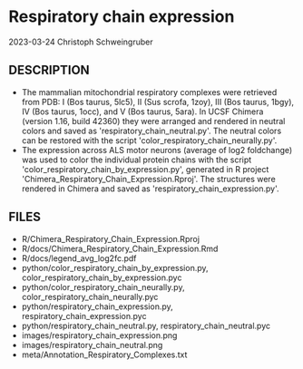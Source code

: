 # Respiratory chain expression
2023-03-24 Christoph Schweingruber

## DESCRIPTION
- The mammalian mitochondrial respiratory complexes were retrieved from PDB: I (Bos taurus, 5lc5), II (Sus scrofa, 1zoy), III (Bos taurus, 1bgy), IV (Bos taurus, 1occ), and V (Bos taurus, 5ara).
In UCSF Chimera (version 1.16, build 42360) they were arranged and rendered in neutral colors and saved as 'respiratory_chain_neutral.py'. The neutral colors can be restored with the script 'color_respiratory_chain_neurally.py'.
- The expression across ALS motor neurons (average of log2 foldchange) was used to color the individual protein chains with the script 'color_respiratory_chain_by_expression.py', generated in R project 'Chimera_Respiratory_Chain_Expression.Rproj'. The structures were rendered in Chimera and saved as 'respiratory_chain_expression.py'.

## FILES
* R/Chimera_Respiratory_Chain_Expression.Rproj
* R/docs/Chimera_Respiratory_Chain_Expression.Rmd
* R/docs/legend_avg_log2fc.pdf
* python/color_respiratory_chain_by_expression.py, color_respiratory_chain_by_expression.pyc
* python/color_respiratory_chain_neurally.py, color_respiratory_chain_neurally.pyc
* python/respiratory_chain_expression.py, respiratory_chain_expression.pyc
* python/respiratory_chain_neutral.py, respiratory_chain_neutral.pyc
* images/respiratory_chain_expression.png
* images/respiratory_chain_neutral.png
* meta/Annotation_Respiratory_Complexes.txt
